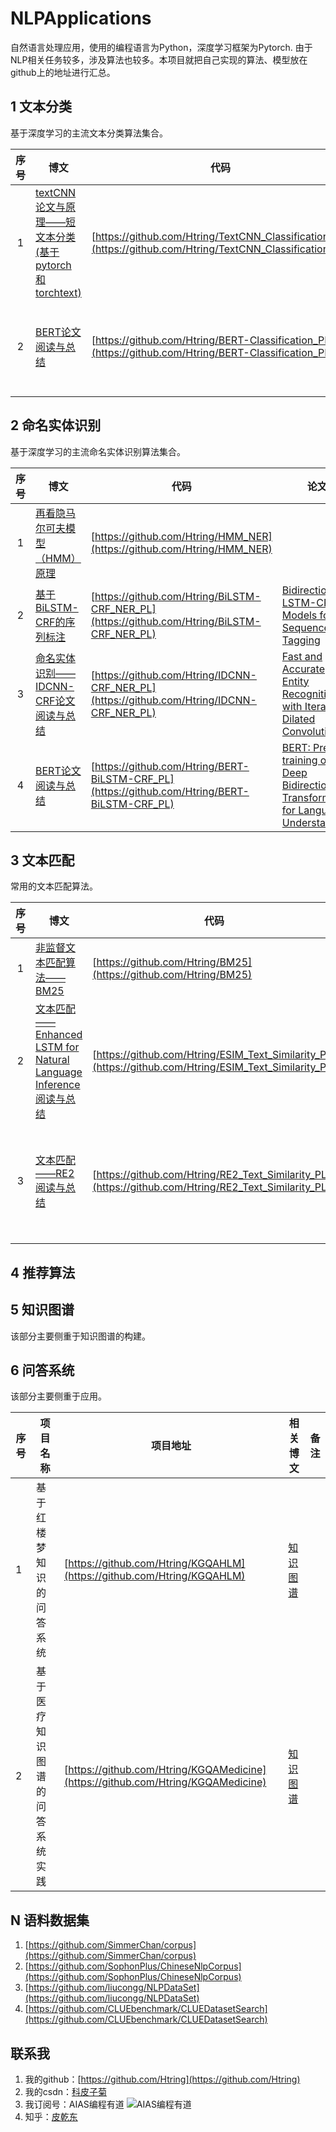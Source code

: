 # NLPApplications

自然语言处理应用，使用的编程语言为Python，深度学习框架为Pytorch. 由于NLP相关任务较多，涉及算法也较多。本项目就把自己实现的算法、模型放在github上的地址进行汇总。

## 1 文本分类

基于深度学习的主流文本分类算法集合。

| 序号  | 博文                                                                                            | 代码                                                                                                         | 论文                                                                                                                                                                                                                             | 备注             |
|:---:| --------------------------------------------------------------------------------------------- | ---------------------------------------------------------------------------------------------------------- | ------------------------------------------------------------------------------------------------------------------------------------------------------------------------------------------------------------------------------ | -------------- |
| 1   | [textCNN论文与原理——短文本分类(基于pytorch和torchtext)](https://mp.weixin.qq.com/s/L9sJJfP2j_PkzHI_4B9JJQ) | [https://github.com/Htring/TextCNN_Classification_PL](https://github.com/Htring/TextCNN_Classification_PL) | [Convolutional Neural Networks for Sentence Classification](https://www.aclweb.org/anthology/D14-1181.pdf)                                                                                                                     | textCNN        |
| 2   | [BERT论文阅读与总结](https://mp.weixin.qq.com/s/zR8lHJWQxdd1_QASoCEEig)                              | [https://github.com/Htring/BERT-Classification_PL](https://github.com/Htring/BERT-Classification_PL)       | [BERT: Pre-training of Deep Bidirectional Transformers for Language Understanding](https://www.semanticscholar.org/paper/BERT%3A-Pre-training-of-Deep-Bidirectional-for-Devlin-Chang/df2b0e26d0599ce3e70df8a9da02e51594e0e992) | BERT fine-tune |
|     |                                                                                               |                                                                                                            |                                                                                                                                                                                                                                |                |

## 2 命名实体识别

基于深度学习的主流命名实体识别算法集合。

| 序号  | 博文                                                                            | 代码                                                                                           | 论文                                                                                                                                                                                                                             | 备注              |
|:---:| ----------------------------------------------------------------------------- | -------------------------------------------------------------------------------------------- | ------------------------------------------------------------------------------------------------------------------------------------------------------------------------------------------------------------------------------ | --------------- |
| 1   | [再看隐马尔可夫模型（HMM）原理](https://mp.weixin.qq.com/s/BvtsKM-OGuqln4_E3yBCEQ)         | [https://github.com/Htring/HMM_NER](https://github.com/Htring/HMM_NER)                       |                                                                                                                                                                                                                                | HMM             |
| 2   | [基于BiLSTM-CRF的序列标注](https://mp.weixin.qq.com/s/RYMGIN_S5n1uqL4Mj8nB9g)        | [https://github.com/Htring/BiLSTM-CRF_NER_PL](https://github.com/Htring/BiLSTM-CRF_NER_PL)   | [Bidirectional LSTM-CRF Models for Sequence Tagging](https://arxiv.org/abs/1508.01991)                                                                                                                                         | BiLSTM-CRF      |
| 3   | [命名实体识别——IDCNN-CRF论文阅读与总结](https://mp.weixin.qq.com/s/Snv1L1nJpdL72OlTdyOuVA) | [https://github.com/Htring/IDCNN-CRF_NER_PL](https://github.com/Htring/IDCNN-CRF_NER_PL)     | [Fast and Accurate Entity Recognition with Iterated Dilated Convolutions](https://aclanthology.org/D17-1283/)                                                                                                                  | IDCNN-CRF       |
| 4   | [BERT论文阅读与总结](https://mp.weixin.qq.com/s/zR8lHJWQxdd1_QASoCEEig)              | [https://github.com/Htring/BERT-BiLSTM-CRF_PL](https://github.com/Htring/BERT-BiLSTM-CRF_PL) | [BERT: Pre-training of Deep Bidirectional Transformers for Language Understanding](https://www.semanticscholar.org/paper/BERT%3A-Pre-training-of-Deep-Bidirectional-for-Devlin-Chang/df2b0e26d0599ce3e70df8a9da02e51594e0e992) | BERT-BiLSTM-CRF |

## 3 文本匹配

常用的文本匹配算法。

| 序号  | 博文                                                                                                           | 代码                                                                                                     | 论文                                                                                                      | 备注       |
|:---:| ------------------------------------------------------------------------------------------------------------ | ------------------------------------------------------------------------------------------------------ | ------------------------------------------------------------------------------------------------------- | -------- |
| 1   | [非监督文本匹配算法——BM25](https://mp.weixin.qq.com/s/A4OOmG6YTL0ga6rarNoiwA)                                         | [https://github.com/Htring/BM25](https://github.com/Htring/BM25)                                       |                                                                                                         | BM25,无监督 |
| 2   | [文本匹配——Enhanced LSTM for Natural Language Inference阅读与总结](https://mp.weixin.qq.com/s/4onIQxfR6_5tmFi4xwXLfg) | [https://github.com/Htring/ESIM_Text_Similarity_PL](https://github.com/Htring/ESIM_Text_Similarity_PL) | [Enhanced LSTM for Natural Language Inference](https://arxiv.org/abs/1609.06038)                        | ESIM     |
| 3   | [文本匹配——RE2阅读与总结](https://mp.weixin.qq.com/s/ECx6IWrpGzTR-Zw7VCr4yA)                                          | [https://github.com/Htring/RE2_Text_Similarity_PL](https://github.com/Htring/RE2_Text_Similarity_PL)   | [Simple and Effective Text Matching with Richer Alignment Features](https://aclanthology.org/P19-1465/) | RE2      |
|     |                                                                                                              |                                                                                                        |                                                                                                         |          |

## 4 推荐算法

## 5 知识图谱

该部分主要侧重于知识图谱的构建。

## 6 问答系统

该部分主要侧重于应用。

| 序号 | 项目名称                       | 项目地址                                                     | 相关博文                                                     | 备注 |
| ---- | ------------------------------ | ------------------------------------------------------------ | ------------------------------------------------------------ | ---- |
| 1    | 基于红楼梦知识的问答系统       | [https://github.com/Htring/KGQAHLM](https://github.com/Htring/KGQAHLM) | [知识图谱](https://blog.csdn.net/meiqi0538/category_11901623.html?spm=1001.2014.3001.5482) |      |
| 2    | 基于医疗知识图谱的问答系统实践 | [https://github.com/Htring/KGQAMedicine](https://github.com/Htring/KGQAMedicine) | [知识图谱](https://blog.csdn.net/meiqi0538/category_11901623.html?spm=1001.2014.3001.5482) |      |



## N 语料数据集

1. [https://github.com/SimmerChan/corpus](https://github.com/SimmerChan/corpus)
2. [https://github.com/SophonPlus/ChineseNlpCorpus](https://github.com/SophonPlus/ChineseNlpCorpus)
3. [https://github.com/liucongg/NLPDataSet](https://github.com/liucongg/NLPDataSet)
4. [https://github.com/CLUEbenchmark/CLUEDatasetSearch](https://github.com/CLUEbenchmark/CLUEDatasetSearch)

## 联系我

1. 我的github：[https://github.com/Htring](https://github.com/Htring)
2. 我的csdn：[科皮子菊](https://piqiandong.blog.csdn.net/)
3. 我订阅号：AIAS编程有道
   ![AIAS编程有道](https://s2.loli.net/2022/05/05/DS37LjhBQz2xyUJ.png)
4. 知乎：[皮乾东](https://www.zhihu.com/people/piqiandong)
